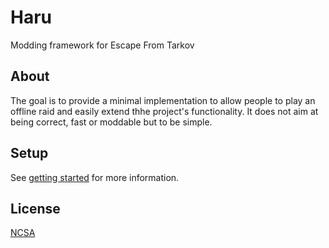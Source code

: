 # Haru

Modding framework for Escape From Tarkov

## About

The goal is to provide a minimal implementation to allow people to play an
offline raid and easily extend thhe project's functionality.
It does not aim at being correct, fast or moddable but to be simple.

## Setup

See [getting started](docs/getstarted.md) for more information.

## License

[NCSA](https://choosealicense.com/licenses/ncsa/)
